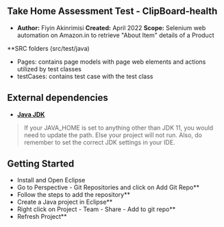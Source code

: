 ## Take Home Assessment Test - ClipBoard-health

- **Author:** Fiyin Akinrimisi
**Created:** April 2022
**Scope:** Selenium web automation on Amazon.in to retrieve "About Item" details of a Product

**SRC folders (src/test/java)
- Pages: contains page models with page web elements and actions utilized by test classes
- testCases: contains test case with the test class

## External dependencies
- **[Java JDK](https://openjdk.java.net/projects/jdk/)**

> If your JAVA_HOME is set to anything other than JDK 11, you would need to update the path. Else your project
> will not run. Also, do remember to set the correct JDK settings in your IDE. 

## Getting Started

- Install and Open Eclipse
- Go to Perspective - Git Repositories and click on Add Git Repo**
- Follow the steps to add the repository**
- Create a Java project in Eclipse**
- Right click on Project - Team - Share - Add to git repo**
- Refresh Project**

